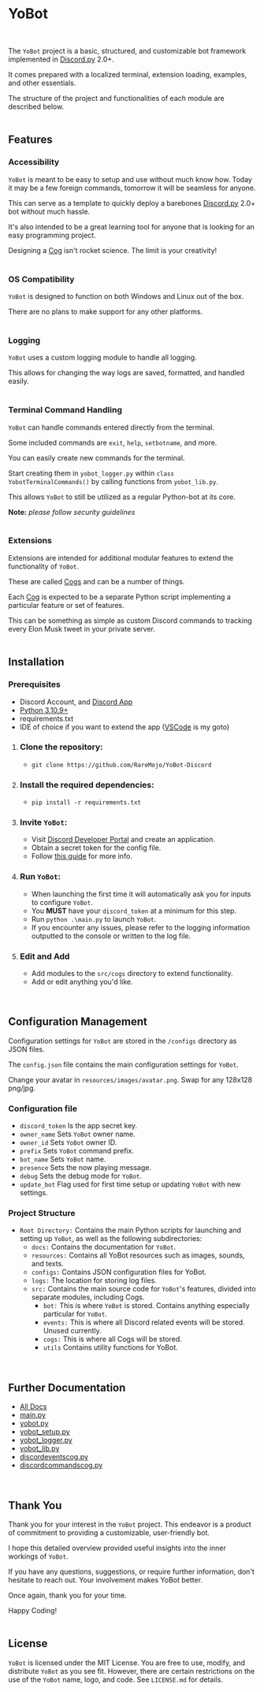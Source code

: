 # YoBot
<br>

The `YoBot` project is a basic, structured, and customizable bot framework implemented in [Discord.py](https://discordpy.readthedocs.io/en/stable/api.html) 2.0+. 

It comes prepared with a localized terminal, extension loading, examples, and other essentials.

The structure of the project and functionalities of each module are described below.
<br>
<br>

## Features
### Accessibility
`YoBot` is meant to be easy to setup and use without much know how. Today it may be a few foreign commands, tomorrow it will be seamless for anyone.

This can serve as a template to quickly deploy a barebones [Discord.py](https://discordpy.readthedocs.io/en/stable/api.html) 2.0+ bot without much hassle.

It's also intended to be a great learning tool for anyone that is looking for an easy programming project.

Designing a [Cog](https://discordpy.readthedocs.io/en/stable/ext/commands/cogs.html) isn't rocket science. The limit is your creativity!
<br>
<br>

### OS Compatibility
`YoBot` is designed to function on both Windows and Linux out of the box.

There are no plans to make support for any other platforms.
<br>
<br>

### Logging
`YoBot` uses a custom logging module to handle all logging.

This allows for changing the way logs are saved, formatted, and handled easily.
<br>
<br>

### Terminal Command Handling
`YoBot` can handle commands entered directly from the terminal.

Some included commands are `exit`, `help`, `setbotname`, and more.

You can easily create new commands for the terminal.

Start creating them in `yobot_logger.py` within `class YobotTerminalCommands()` by calling functions from `yobot_lib.py`.

This allows `YoBot` to still be utilized as a regular Python-bot at its core.

<b>Note:</b> *please follow security guidelines*
<br>
<br>

### Extensions
Extensions are intended for additional modular features to extend the functionality of `YoBot`.

These are called [Cogs](https://discordpy.readthedocs.io/en/stable/ext/commands/cogs.html) and can be a number of things.

Each [Cog](https://discordpy.readthedocs.io/en/stable/ext/commands/cogs.html) is expected to be a separate Python script implementing a particular feature or set of features.

This can be something as simple as custom Discord commands to tracking every Elon Musk tweet in your private server.
<br>
<br>

## Installation
### Prerequisites
- Discord Account, and [Discord App](https://discord.com/)
- [Python 3.10.9+](https://www.python.org/downloads/)
- requirements.txt
- IDE of choice if you want to extend the app ([VSCode](https://code.visualstudio.com/) is my goto)

1. ### Clone the repository:
    - `git clone https://github.com/RareMojo/YoBot-Discord`

2. ### Install the required dependencies:
    - `pip install -r requirements.txt`

3. ### Invite `YoBot`:
    - Visit [Discord Developer Portal](https://discord.com/developers/applications) and create an application.
    - Obtain a secret token for the config file.
    - Follow [this guide](https://discordjs.guide/preparations/adding-your-bot-to-servers.html#bot-invite-links) for more info.

4. ### Run `YoBot`:
    - When launching the first time it will automatically ask you for inputs to configure `YoBot`.
    - You <b>MUST</b> have your `discord_token` at a minimum for this step.
    - Run `python .\main.py` to launch `YoBot`.
    - If you encounter any issues, please refer to the logging information outputted to the console or written to the log file.

5. ### Edit and Add
    - Add modules to the `src/cogs` directory to extend functionality.
    - Add or edit anything you'd like.
<br>

## Configuration Management
Configuration settings for `YoBot` are stored in the `/configs` directory as JSON files.

The `config.json` file contains the main configuration settings for `YoBot`.

Change your avatar in `resources/images/avatar.png`. Swap for any 128x128 png/jpg.

### Configuration file
- `discord_token` Is the app secret key.
- `owner_name` Sets `YoBot` owner name.
- `owner_id` Sets `YoBot` owner ID.
- `prefix` Sets `YoBot` command prefix.
- `bot_name` Sets `YoBot` name.
- `presence` Sets the now playing message.
- `debug` Sets the debug mode for `YoBot`.
- `update_bot` Flag used for first time setup or updating `YoBot` with new settings.

### Project Structure
- `Root Directory:` Contains the main Python scripts for launching and setting up `YoBot`, as well as the following subdirectories:
    - `docs:` Contains the documentation for `YoBot`.
    - `resources:` Contains all YoBot resources such as images, sounds, and texts.
    - `configs:` Contains JSON configuration files for YoBot.
    - `logs:` The location for storing log files.
    - `src:` Contains the main source code for `YoBot`'s features, divided into separate modules, including Cogs.
        - `bot:` This is where `YoBot` is stored. Contains anything especially particular for `YoBot`.
        - `events:` This is where all Discord related events will be stored. Unused currently.
        - `cogs:` This is where all Cogs will be stored.
        - `utils` Contains utility functions for YoBot.
<br>

## Further Documentation
- [All Docs](https://github.com/RareMojo/YoBot-Discord/tree/main/docs)
- [main.py](https://github.com/RareMojo/YoBot-Discord/blob/main/docs/MAIN.md)
- [yobot.py](https://github.com/RareMojo/YoBot-Discord/blob/main/docs/YOBOT.md)
- [yobot_setup.py](https://github.com/RareMojo/YoBot-Discord/blob/main/docs/YOBOT_SETUP.md)
- [yobot_logger.py](https://github.com/RareMojo/YoBot-Discord/blob/main/docs/YOBOT_LOGGER.md)
- [yobot_lib.py](https://github.com/RareMojo/YoBot-Discord/blob/main/docs/YOBOT_LIB.md)
- [discordeventscog.py](https://github.com/RareMojo/YoBot-Discord/blob/main/docs/DISCORDEVENTSCOG.md)
- [discordcommandscog.py](https://github.com/RareMojo/YoBot-Discord/blob/main/docs/DISCORDCOMMANDSCOG.md)

<br>
    
## Thank You
Thank you for your interest in the `YoBot` project. This endeavor is a product of commitment to providing a customizable, user-friendly bot.

I hope this detailed overview provided useful insights into the inner workings of `YoBot`. 

If you have any questions, suggestions, or require further information, don't hesitate to reach out. Your involvement makes YoBot better.

Once again, thank you for your time. 

Happy Coding!
<br>
<br>

## License
`YoBot` is licensed under the MIT License.
You are free to use, modify, and distribute `YoBot` as you see fit.
However, there are certain restrictions on the use of the `YoBot` name, logo, and code.
See `LICENSE.md` for details.
